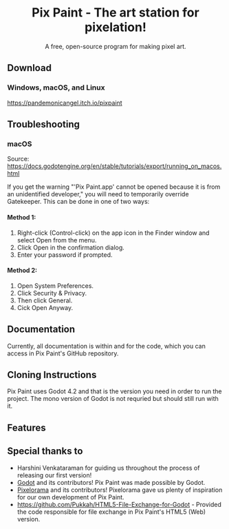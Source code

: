 <p align="center">
  <h1 align = "center">Pix Paint - The art station for pixelation!</h1>
</p>

<p align="center">
A free, open-source program for making pixel art.
</p>

## Download
### Windows, macOS, and Linux
https://pandemonicangel.itch.io/pixpaint

## Troubleshooting
### macOS
Source: https://docs.godotengine.org/en/stable/tutorials/export/running_on_macos.html

If you get the warning "'Pix Paint.app' cannot be opened because it is from an unidentified developer," you will need to temporarily override Gatekeeper.
This can be done in one of two ways: 

#### Method 1: 
1. Right-click (Control-click) on the app icon in the Finder window and select Open from the menu.
2. Click Open in the confirmation dialog.
3. Enter your password if prompted.

#### Method 2:
1. Open System Preferences.
2. Click Security & Privacy.
3. Then click General.
4. Cick Open Anyway.

## Documentation
Currently, all documentation is within and for the code, which you can access in Pix Paint's GitHub repository.

## Cloning Instructions
Pix Paint uses Godot 4.2 and that is the version you need in order to run the project. The mono version of Godot is not requried but should still run with it.

## Features

## Special thanks to
- Harshini Venkataraman for guiding us throughout the process of releasing our first version!
- [Godot](https://github.com/godotengine/godot) and its contributors! Pix Paint was made possible by Godot.
- [Pixelorama](https://github.com/Orama-Interactive/Pixelorama) and its contributors! Pixelorama gave us plenty of inspiration for our own development of Pix Paint.
- https://github.com/Pukkah/HTML5-File-Exchange-for-Godot - Provided the code responsible for file exchange in Pix Paint's HTML5 (Web) version.
